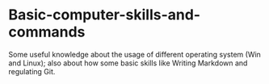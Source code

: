 # Basic-computer-skills-and-commands
Some useful knowledge about the usage of different operating system (Win and Linux); also about how some basic skills like Writing Markdown and regulating Git.
